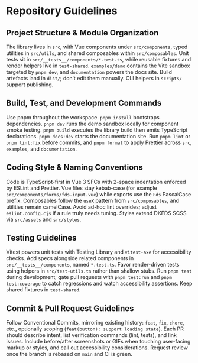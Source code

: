 # Repository Guidelines

## Project Structure & Module Organization

The library lives in `src`, with Vue components under `src/components`, typed utilities in `src/utils`, and shared composables within `src/composables`. Unit tests sit in `src/__tests__/components/*.test.ts`, while reusable fixtures and render helpers live in `test-shared`. `examples/demo` contains the Vite sandbox targeted by `pnpm dev`, and `documentation` powers the docs site. Build artefacts land in `dist/`; don’t edit them manually. CLI helpers in `scripts/` support publishing.

## Build, Test, and Development Commands

Use pnpm throughout the workspace. `pnpm install` bootstraps dependencies. `pnpm dev` runs the demo sandbox locally for component smoke testing. `pnpm build` executes the library build then emits TypeScript declarations. `pnpm docs:dev` starts the documentation site. Run `pnpm lint` or `pnpm lint:fix` before commits, and `pnpm format` to apply Prettier across `src`, `examples`, and `documentation`.

## Coding Style & Naming Conventions

Code is TypeScript-first in Vue 3 SFCs with 2-space indentation enforced by ESLint and Prettier. Vue files stay kebab-case (for example `src/components/forms/fds-input.vue`) while exports use the `Fds` PascalCase prefix. Composables follow the `useX` pattern from `src/composables`, and utilities remain camelCase. Avoid ad-hoc lint overrides; adjust `eslint.config.cjs` if a rule truly needs tuning. Styles extend DKFDS SCSS via `src/assets` and `src/styles`.

## Testing Guidelines

Vitest powers unit tests with Testing Library and `vitest-axe` for accessibility checks. Add specs alongside related components in `src/__tests__/components`, named `*.test.ts`. Favor render-driven tests using helpers in `src/test-utils.ts` rather than shallow stubs. Run `pnpm test` during development; gate pull requests with `pnpm test:run` and `pnpm test:coverage` to catch regressions and watch accessibility assertions. Keep shared fixtures in `test-shared`.

## Commit & Pull Request Guidelines

Follow Conventional Commits, mirroring existing history: `feat`, `fix`, `chore`, etc., optionally scoping (`feat(button): support loading state`). Each PR should describe intent, list verification commands (lint, tests), and link issues. Include before/after screenshots or GIFs when touching user-facing markup or styles, and call out accessibility considerations. Request review once the branch is rebased on `main` and CI is green.
